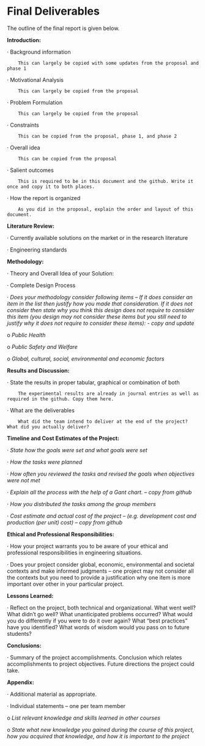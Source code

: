 
# Final Deliverables

The outline of the final report is given below.


**Introduction:**

· Background information 

		This can largely be copied with some updates from the proposal and phase 1

· Motivational Analysis 

		This can largely be copied from the proposal

· Problem Formulation

		This can largely be copied from the proposal

· Constraints 

		This can be copied from the proposal, phase 1, and phase 2

· Overall idea 

		This can be copied from the proposal

· Salient outcomes 

		This is required to be in this document and the github. Write it once and copy it to both places. 

· How the report is organized

		As you did in the proposal, explain the order and layout of this document.

**Literature Review:**

· Currently available solutions on the market or in the research literature

· Engineering standards

**Methodology:**

· Theory and Overall Idea of your Solution: 

· Complete Design Process

· _Does your methodology consider following items – If it does consider an item in the list then justify how you made that consideration. If it does not consider then state why you think this design does not require to consider this item (you design may not consider these items but you still need to justify why it does not require to consider these items): - copy and update_

o _Public Health_

o _Public Safety and Welfare_

o _Global, cultural, social, environmental and economic factors_



**Results and Discussion:**

· State the results in proper tabular, graphical or combination of both 

		The experimental results are already in journal entries as well as required in the github. Copy them here.

· What are the deliverables

		What did the team intend to deliver at the end of the project? What did you actually deliver?

**Timeline and Cost Estimates of the Project:**

· _State how the goals were set and what goals were set_

· _How the tasks were planned_

· _How often you reviewed the tasks and revised the goals when objectives were not met_

· _Explain all the process with the help of a Gant chart. – copy from github_

· _How you distributed the tasks among the group members_

· _Cost estimate and actual cost of the project – (e.g. development cost and production (per unit) cost) – copy from github_


**Ethical and Professional Responsibilities:**

· How your project warrants you to be aware of your ethical and professional responsibilities in engineering situations.

· Does your project consider global, economic, environmental and societal contexts and make informed judgments – one project may not consider all the contexts but you need to provide a justification why one item is more important over other in your particular project.


**Lessons Learned:**

· Reflect on the project, both technical and organizational. What went well? What didn’t go well? What unanticipated problems occurred? What would you do differently if you were to do it over again? What “best practices” have you identified? What words of wisdom would you pass on to future students? 


**Conclusions:**

· Summary of the project accomplishments. Conclusion which relates accomplishments to project objectives. Future directions the project could take.


**Appendix:**

· Additional material as appropriate.

· Individual statements – one per team member

o _List relevant knowledge and skills learned in other courses_

o _State what new knowledge you gained during the course of this project, how you acquired that knowledge, and how it is important to the project_




